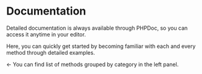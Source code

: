 # Documentation

Detailed documentation is always available through PHPDoc, so you can access it anytime in your editor.

Here, you can quickly get started by becoming familiar with each and every method through detailed examples.

← You can find list of methods grouped by category in the left panel.


